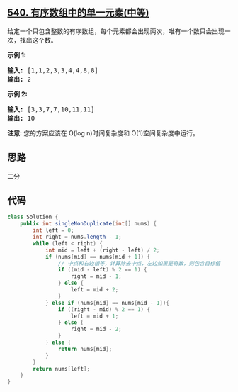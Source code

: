 ## [540. 有序数组中的单一元素(中等)](https://leetcode-cn.com/problems/single-element-in-a-sorted-array/)
<div class="notranslate"><p>给定一个只包含整数的有序数组，每个元素都会出现两次，唯有一个数只会出现一次，找出这个数。</p>

<p><strong>示例 1:</strong></p>

<pre><strong>输入:</strong> [1,1,2,3,3,4,4,8,8]
<strong>输出:</strong> 2
</pre>

<p><strong>示例 2:</strong></p>

<pre><strong>输入:</strong> [3,3,7,7,10,11,11]
<strong>输出:</strong> 10
</pre>

<p><strong>注意:</strong> 您的方案应该在 O(log n)时间复杂度和 O(1)空间复杂度中运行。</p>
</div>

## 思路
二分

## 代码
```java
class Solution {
    public int singleNonDuplicate(int[] nums) {
        int left = 0;
        int right = nums.length - 1;
        while (left < right) {
            int mid = left + (right - left) / 2;
            if (nums[mid] == nums[mid + 1]) {
                // 中点和右边相等，计算除去中点，左边如果是奇数，则包含目标值
                if ((mid - left) % 2 == 1) {
                    right = mid - 1;
                } else {
                    left = mid + 2;
                }
            } else if (nums[mid] == nums[mid - 1]){
                if ((right - mid) % 2 == 1) {
                    left = mid + 1;
                } else {
                    right = mid - 2;
                }
            } else {
                return nums[mid];
            }
        }
        return nums[left];
    }
}
```
